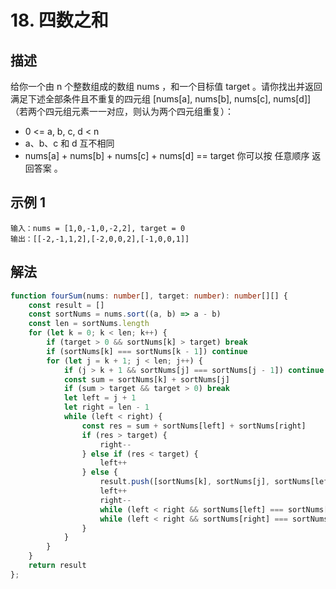 # 18. 四数之和

## 描述

给你一个由 n 个整数组成的数组 nums ，和一个目标值 target 。请你找出并返回满足下述全部条件且不重复的四元组 [nums[a], nums[b], nums[c], nums[d]] （若两个四元组元素一一对应，则认为两个四元组重复）：

- 0 <= a, b, c, d < n
- a、b、c 和 d 互不相同
- nums[a] + nums[b] + nums[c] + nums[d] == target
你可以按 任意顺序 返回答案 。

## 示例 1

```text
输入：nums = [1,0,-1,0,-2,2], target = 0
输出：[[-2,-1,1,2],[-2,0,0,2],[-1,0,0,1]]
```

## 解法

```ts
function fourSum(nums: number[], target: number): number[][] {
    const result = []
    const sortNums = nums.sort((a, b) => a - b)
    const len = sortNums.length
    for (let k = 0; k < len; k++) {
        if (target > 0 && sortNums[k] > target) break
        if (sortNums[k] === sortNums[k - 1]) continue
        for (let j = k + 1; j < len; j++) {
            if (j > k + 1 && sortNums[j] === sortNums[j - 1]) continue
            const sum = sortNums[k] + sortNums[j]
            if (sum > target && target > 0) break
            let left = j + 1
            let right = len - 1
            while (left < right) {
                const res = sum + sortNums[left] + sortNums[right]
                if (res > target) {
                    right--
                } else if (res < target) {
                    left++
                } else {
                    result.push([sortNums[k], sortNums[j], sortNums[left], sortNums[right]])
                    left++
                    right--
                    while (left < right && sortNums[left] === sortNums[left - 1]) left++
                    while (left < right && sortNums[right] === sortNums[right + 1]) right--
                }
            }
        }
    }
    return result
};
```
